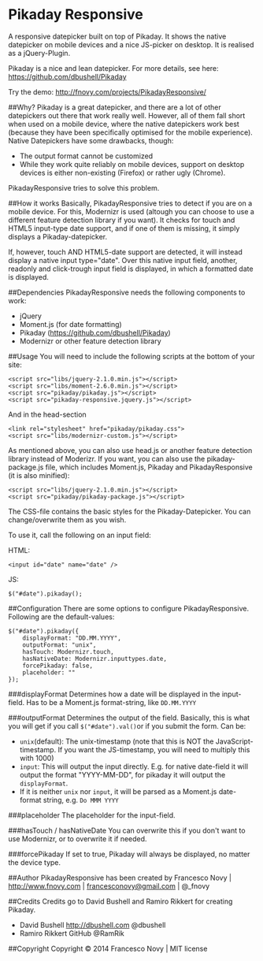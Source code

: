 Pikaday Responsive
=================

A responsive datepicker built on top of Pikaday. It shows the native datepicker on mobile devices and a nice JS-picker on desktop. It is realised as a jQuery-Plugin.

Pikaday is a nice and lean datepicker. For more details, see here: https://github.com/dbushell/Pikaday

Try the demo: http://fnovy.com/projects/PikadayResponsive/

##Why?
Pikaday is a great datepicker, and there are a lot of other datepickers out there that work really well. However, all of them fall short when used on a mobile device, where the native datepickers work best (because they have been specifically optimised for the mobile experience). Native Datepickers have some drawbacks, though:

* The output format cannot be customized
* While they work quite reliably on mobile devices, support on desktop devices is either non-existing (Firefox) or rather ugly (Chrome).

PikadayResponsive tries to solve this problem.

##How it works
Basically, PikadayResponsive tries to detect if you are on a mobile device. For this, Modernizr is used (altough you can choose to use a different feature detection library if you want). It checks for touch and HTML5 input-type date support, and if one of them is missing, it simply displays a Pikaday-datepicker.

If, however, touch AND HTML5-date support are detected, it will instead display a native input type="date". Over this native input field, another, readonly and click-trough input field is displayed, in which a formatted date is displayed.

##Dependencies
PikadayResponsive needs the following components to work:

* jQuery
* Moment.js (for date formatting)
* Pikaday (https://github.com/dbushell/Pikaday)
* Modernizr or other feature detection library


##Usage
You will need to include the following scripts at the bottom of your site:


    <script src="libs/jquery-2.1.0.min.js"></script>
    <script src="libs/moment-2.6.0.min.js"></script>
    <script src="pikaday/pikaday.js"></script>
    <script src="pikaday-responsive.jquery.js"></script>


And in the head-section

    <link rel="stylesheet" href="pikaday/pikaday.css">
    <script src="libs/modernizr-custom.js"></script>

As mentioned above, you can also use head.js or another feature detection library instead of Moderizr. If you want, you can also use the pikaday-package.js file, which includes Moment.js, Pikaday and PikadayResponsive (it is also minified):

    <script src="libs/jquery-2.1.0.min.js"></script>
    <script src="pikaday/pikaday-package.js"></script>

The CSS-file contains the basic styles for the Pikaday-Datepicker. You can change/overwrite them as you wish.

To use it, call the following on an input field:

HTML:

    <input id="date" name="date" />

JS:

    $("#date").pikaday();

##Configuration
There are some options to configure PikadayResponsive. Following are the default-values:

    $("#date").pikaday({
        displayFormat: "DD.MM.YYYY",
        outputFormat: "unix",
        hasTouch: Modernizr.touch,
        hasNativeDate: Modernizr.inputtypes.date,
        forcePikaday: false,
        placeholder: ""
    });

###displayFormat
Determines how a date will be displayed in the input-field. Has to be a Moment.js format-string, like ```DD.MM.YYYY```

###outputFormat
Determines the output of the field. Basically, this is what you will get if you call ```$("#date").val()```or if you submit the form. Can be:

* ```unix```(default): The unix-timestamp (note that this is NOT the JavaScript-timestamp. If you want the JS-timestamp, you will need to multiply this with 1000)
* ```input```: This will output the input directly. E.g. for native date-field it will output the format "YYYY-MM-DD", for pikaday it will output the ```displayFormat```.
* If it is neither ```unix``` nor ```input```, it will be parsed as a Moment.js date-format string, e.g. ```Do MMM YYYY```

###placeholder
The placeholder for the input-field.

###hasTouch / hasNativeDate
You can overwrite this if you don't want to use Modernizr, or to overwrite it if needed. 

###forcePikaday
If set to true, Pikaday will always be displayed, no matter the device type.

##Author
PikadayResponsive has been created by Francesco Novy | http://www.fnovy.com | francesconovy@gmail.com | @_fnovy

##Credits
Credits go to David Bushell and Ramiro Rikkert for creating Pikaday.

* David Bushell http://dbushell.com @dbushell
* Ramiro Rikkert GitHub @RamRik

##Copyright
Copyright © 2014 Francesco Novy | MIT license